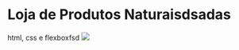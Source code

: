 # Loja de Produtos Naturaisdsadas

html, css e flexboxfsd
<img src="https://github.com/dieegobs/loja-de-produtos-naturais/blob/main/images/Site.png?raw=true"/>
